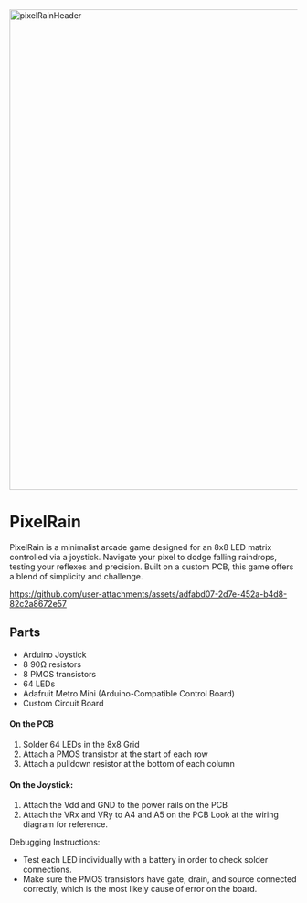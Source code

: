 <img width="841" alt="pixelRainHeader" src="https://github.com/user-attachments/assets/ab8e5671-c044-4a85-b00c-b33a52d80316" />

# PixelRain
PixelRain is a minimalist arcade game designed for an 8x8 LED matrix controlled via a joystick. Navigate your pixel to dodge falling raindrops, testing your reflexes and precision. Built on a custom PCB, this game offers a blend of simplicity and challenge.

https://github.com/user-attachments/assets/adfabd07-2d7e-452a-b4d8-82c2a8672e57

## Parts
- Arduino Joystick
- 8 90Ω resistors
- 8 PMOS transistors
- 64 LEDs
- Adafruit Metro Mini (Arduino-Compatible Control Board)
- Custom Circuit Board
#### On the PCB
1. Solder 64 LEDs in the 8x8 Grid
2. Attach a PMOS transistor at the start of each row
3. Attach a pulldown resistor at the bottom of each column
#### On the Joystick:
1. Attach the Vdd and GND to the power rails on the PCB
2. Attach the VRx and VRy to A4 and A5 on the PCB
Look at the wiring diagram for reference.

Debugging Instructions:
- Test each LED individually with a battery in order to check solder connections.
- Make sure the PMOS transistors have gate, drain, and source connected correctly, which is the most likely cause of error on the board.
